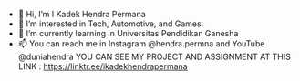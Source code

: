 - 👋 Hi, I’m I Kadek Hendra Permana
- 👀 I’m interested in Tech, Automotive, and Games.
- 🌱 I’m currently learning in Universitas Pendidikan Ganesha
- 📫 You can reach me in Instagram @hendra.permna and YouTube @duniahendra
YOU CAN SEE MY PROJECT AND ASSIGNMENT AT THIS LINK : https://linktr.ee/ikadekhendrapermana
